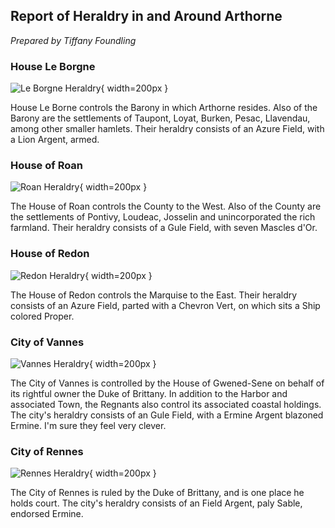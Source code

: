 ## Report of Heraldry in and Around Arthorne

*Prepared by Tiffany Foundling*

### House Le Borgne

![](LeBorgne.png "Le Borgne Heraldry"){ width=200px }

House Le Borne controls the Barony in which Arthorne resides. Also of the Barony are the settlements of Taupont, Loyat, Burken, Pesac, Llavendau, among other smaller hamlets. Their heraldry consists of an Azure Field, with a Lion Argent, armed.

### House of Roan

![](Roan.png "Roan Heraldry"){ width=200px }

The House of Roan controls the County to the West. Also of the County are the settlements of Pontivy, Loudeac, Josselin and unincorporated the rich farmland. Their heraldry consists of a Gule Field, with seven Mascles d'Or.

### House of Redon

![](Redon.png "Redon Heraldry"){ width=200px }

The House of Redon controls the Marquise to the East. Their heraldry consists of an Azure Field, parted with a Chevron Vert, on which sits a Ship colored Proper.

### City of Vannes

![](Vannes.png "Vannes Heraldry"){ width=200px }

The City of Vannes is controlled by the House of Gwened-Sene on behalf of its rightful owner the Duke of Brittany. In addition to the Harbor and associated Town, the Regnants also control its associated coastal holdings. The city's heraldry consists of an Gule Field, with a Ermine Argent blazoned Ermine. I'm sure they feel very clever.

### City of Rennes

![](Rennes.png "Rennes Heraldry"){ width=200px }

The City of Rennes is ruled by the Duke of Brittany, and is one place he holds court. The city's heraldry consists of an Field Argent, paly Sable, endorsed Ermine. 
